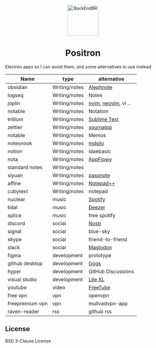 <!--suppress HtmlDeprecatedAttribute -->

<p align="center">
  <img src="/dollar.gif" alt="BackEndBR" width="100px" />
</p>

<p align="center">
  <h1 align="center">Positron</h1>
</p>

Electron apps so I can avoid them, and some alternatives to use instead

<div id='projects'></div>

| Name                      | type            | alternative     |
|---------------------------|-----------------|-----------------|
| obsidian |  Writing/notes | [Alephnote](https://mikescher.github.io/AlephNote/) |
| logseq |  Writing/notes| Notes |
| joplin |  Writing/notes| [nvim](https://neovim.io/), [neovim](https://neovim.io/), vi ... |
| notable |  Writing/notes| Notation |
| trillium |  Writing/notes| [Sublime Text](https://www.sublimetext.com/) |
| zettler |  Writing/notes|  [xournalpp](https://github.com/xournalpp/xournalpp) |
| notable |  Writing/notes| Memos |
| notesnook |  Writing/notes|  [mdsilo](https://mdsilo.com/)|
| notion |  Writing/notes| idaebasic |
| nota |  Writing/notes| [AppFlowy](https://appflowy.com/) |
| standard notes  |  Writing/notes| |
| siyuan |  Writing/notes| [passnote](https://passnote.io/) |
| affine |  Writing/notes| [Notepad++](https://notepad-plus-plus.org/) |
| cubytext | Writing/notes| notepad |
| nuclear | music| [Spotify](https://open.spotify.com/) |
| tidal | music| [Deezer](https://www.deezer.com/us/) |
| splice | music| free spotify |
| discord | social | [Nostr](https://nostr.com/) |
| signal | social | blue-sky |
| skype | social| friend-to-friend |
| slack | social| [Mastodon](https://mastodon.social/) |
| figma | development| prototype |
| github desktop | development| [Gogs](https://gogs.io/) |
| hyper | development| GitHub Discussions |
| visual studio | development| [Lite XL](https://lite-xl.com/) |
| youtube | video| [FreeTube](https://freetubeapp.io/) |
| free  vpn | vpn | openvpn |
| freepremium  vpn | vpn | mullvadvpn-app |
| raven-reader | rss |  github rss |

<div id='license'></div>

## License
BSD 3-Clause License

<div id='contributing'></div>
